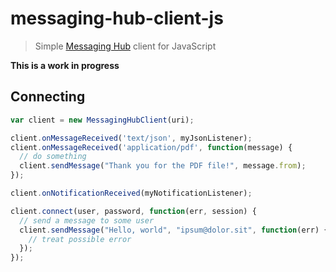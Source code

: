 # messaging-hub-client-js
> Simple [Messaging Hub](http://msging.net/) client for JavaScript

**This is a work in progress**

## Connecting

```javascript
var client = new MessagingHubClient(uri);

client.onMessageReceived('text/json', myJsonListener);
client.onMessageReceived('application/pdf', function(message) {
  // do something
  client.sendMessage("Thank you for the PDF file!", message.from);
});

client.onNotificationReceived(myNotificationListener);

client.connect(user, password, function(err, session) {
  // send a message to some user
  client.sendMessage("Hello, world", "ipsum@dolor.sit", function(err) {
    // treat possible error
  });
});
```
